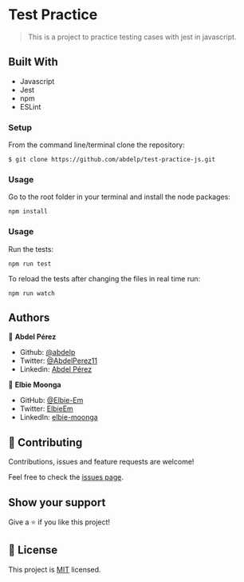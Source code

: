 # Test Practice

> This is a project to practice testing cases with jest in javascript.

## Built With

- Javascript
- Jest
- npm
- ESLint

### Setup

From the command line/terminal clone the repository:

```
$ git clone https://github.com/abdelp/test-practice-js.git
```

### Usage

Go to the root folder in your terminal and install the node packages:

```
npm install
```

### Usage

Run the tests:

```
npm run test
```

To reload the tests after changing the files in real time run:

```
npm run watch
```

## Authors

👤 **Abdel Pérez**

- Github: [@abdelp](https://github.com/abdelp/)
- Twitter: [@AbdelPerez11](https://twitter.com/abdelperez11)
- Linkedin: [Abdel Pérez](https://www.linkedin.com/in/abdel-perez/)


👤 **Elbie Moonga**
- GitHub: [@Elbie-Em](https://github.com/Elbie-em)
- Twitter: [ElbieEm](https://twitter.com/ElbieEm)
- LinkedIn: [elbie-moonga](https://www.linkedin.com/in/elbiemoonga/)

## 🤝 Contributing

Contributions, issues and feature requests are welcome!

Feel free to check the [issues page](https://github.com/abdelp/todo-list-js/issues).

## Show your support

Give a ⭐️ if you like this project!

## 📝 License

This project is [MIT](lic.url) licensed.